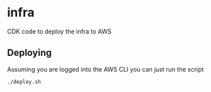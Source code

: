  # infra
 CDK code to deploy the infra to AWS
## Deploying
Assuming you are logged into the AWS CLI you can just run the script 
```shell
./deploy.sh
```